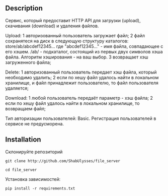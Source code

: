 ## Description
Сервис, который предоставит HTTP API для загрузки (upload), скачивания (download) и удаления файлов.

Upload:
1 авторизованный пользователь загружает файл;
2 файл сохранятеся на диск в следующую структуру каталогов:
store/ab/abcdef12345...
где "abcdef12345..." - имя файла, совпадающее с его хэшем.
/ab/ - подкаталог, состоящий из первых двух символов хэша файла.
Алгоритм хэширования - на ваш выбор.
3 возвращает хэш загруженного файла;

Delete:
1 авторизованный пользователь передает хэш файла, который необходимо удалить;
2 если по хешу файл удалось найти в локальном хранилище, и файл принадлежит пользователю, то файл пользователя удаляется;

Download:
1 любой пользователь передаёт параметр - хэш файла;
2 если по хешу файл удалось найти в локальном хранилище, то возвращаем файл;

Тип авторизации пользователей: Basic.
Регистрация пользователей в сервисе не предусморена.

## Installation

Склонируйте репозиторий

```
git clone http://github.com/ShabUlysses/file_server
```

```
cd file_server
```

Установка зависимостей:

```
pip install -r requirements.txt
```
